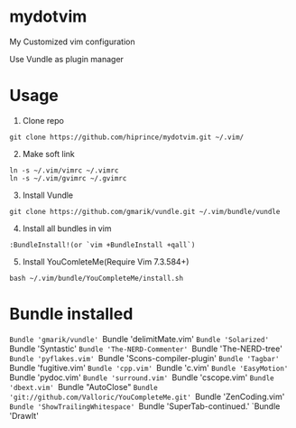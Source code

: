 mydotvim
========

My Customized vim configuration

Use Vundle as plugin manager

Usage
============================
1. Clone repo

```
git clone https://github.com/hiprince/mydotvim.git ~/.vim/
```

2. Make soft link
```
ln -s ~/.vim/vimrc ~/.vimrc
ln -s ~/.vim/gvimrc ~/.gvimrc
```

3. Install Vundle

```
git clone https://github.com/gmarik/vundle.git ~/.vim/bundle/vundle
```

4. Install all bundles in vim
```
:BundleInstall!(or `vim +BundleInstall +qall`)
```

5. Install YouComleteMe(Require Vim 7.3.584+)
```
bash ~/.vim/bundle/YouCompleteMe/install.sh
```

Bundle installed
============================
`Bundle 'gmarik/vundle'
`Bundle 'delimitMate.vim'
`Bundle 'Solarized'
`Bundle 'Syntastic'
`Bundle 'The-NERD-Commenter'
`Bundle 'The-NERD-tree'
`Bundle 'pyflakes.vim'
`Bundle 'Scons-compiler-plugin'
`Bundle 'Tagbar'
`Bundle 'fugitive.vim'
`Bundle 'cpp.vim'
`Bundle 'c.vim'
`Bundle 'EasyMotion'
`Bundle 'pydoc.vim'
`Bundle 'surround.vim'
`Bundle 'cscope.vim'
`Bundle 'dbext.vim'
`Bundle "AutoClose"
`Bundle 'git://github.com/Valloric/YouCompleteMe.git'
`Bundle 'ZenCoding.vim'
`Bundle 'ShowTrailingWhitespace'
`Bundle 'SuperTab-continued.'
`Bundle 'DrawIt'
